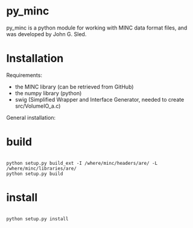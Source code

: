 py_minc
=======

py_minc is a python module for working with MINC data format files, and was developed by John G. Sled.


Installation
============

Requirements:
* the MINC library (can be retrieved from GitHub)
* the numpy library (python)
* swig (Simplified Wrapper and Interface Generator, needed to create src/VolumeIO_a.c)

General installation:

# build
<pre><code>
python setup.py build_ext -I /where/minc/headers/are/ -L /where/minc/libraries/are/
python setup.py build
</code></pre>
# install
<pre><code>
python setup.py install
</code></pre>


